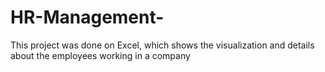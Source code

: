 # HR-Management-
This project was done on Excel, which shows the visualization and details about the employees working in a company
